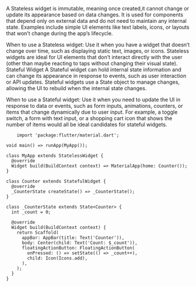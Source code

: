 
A Stateless widget is immutable, meaning once created,it cannot change or update its appearance based on data changes. 
It is used for components that depend only on external data and do not need to maintain any internal state. 
Examples include simple UI elements like text labels, icons, or layouts that won’t change during the app’s lifecycle.

When to use a Stateless widget: Use it when you have a widget that doesn’t change over time, such as displaying static text, images, or icons. Stateless widgets are ideal for UI elements that don’t interact directly with the user (other than maybe reacting to taps without changing their visual state).
Stateful Widget
A Stateful widget can hold internal state information and can change its appearance in response to events, such as user interaction or API updates. Stateful widgets use a State object to manage changes, allowing the UI to rebuild when the internal state changes.

When to use a Stateful widget: Use it when you need to update the UI in response to data or events, 
such as form inputs, animations, counters, or items that change dynamically due to user input. 
For example, a toggle switch, a form with text input, or a shopping cart icon that shows the number of items would all be ideal candidates for stateful widgets.

```code
    import 'package:flutter/material.dart';

void main() => runApp(MyApp());

class MyApp extends StatelessWidget {
  @override
  Widget build(BuildContext context) => MaterialApp(home: Counter());
}

class Counter extends StatefulWidget {
  @override
  _CounterState createState() => _CounterState();
}

class _CounterState extends State<Counter> {
  int _count = 0;

  @override
  Widget build(BuildContext context) {
    return Scaffold(
      appBar: AppBar(title: Text('Counter')),
      body: Center(child: Text('Count: $_count')),
      floatingActionButton: FloatingActionButton(
        onPressed: () => setState(() => _count++),
        child: Icon(Icons.add),
      ),
    );
  }
}
```